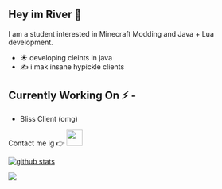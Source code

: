 <div>
<p>

## Hey im River 👋
I am a student interested in Minecraft Modding and Java + Lua development.

- ☀️ developing cleints in java
- ✍️ i mak insane hypickle clients
  
## Currently Working On ⚡ -  
  - Bliss Client (omg)

 Contact me ig :point_right:
 <a href="https://discord.gg/">
         <img src="https://github.com/gauravghongde/social-icons/blob/master/PNG/Black/Discord_black.png" width="32" height="32"/>

</h4>
</div>

![github stats](https://github-readme-stats.vercel.app/api?username=river1337&show_icons=true&title_color=fff&icon_color=FFD700&text_color=ECECEC&bg_color=8A2BE2)


<img src="https://komarev.com/ghpvc/?username=river1337&color=blueviolet">
<br />
